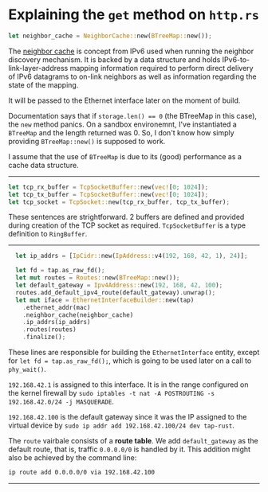 # Explaining the `get` method on `http.rs`

```rust
let neighbor_cache = NeighborCache::new(BTreeMap::new());
```

The [neighbor cache](https://learning.oreilly.com/library/view/tcp-ip-illustrated-volume/9780132808200/ch08.xhtml#:-:text=8.5.4.%20Neighbor%20Unreachability%20Detection%20(NUD)) is concept from IPv6 used when running the neighbor discovery mechanism. It is backed by a data structure and holds IPv6-to-link-layer-address mapping information required to perform direct delivery of IPv6 datagrams to on-link neighbors as well as information regarding the state of the mapping.

It will be passed to the Ethernet interface later on the moment of build.

Documentation says that if `storage.len() == 0` (the BTreeMap in this case), the `new` method panics. On a sandbox environemnt, I've instantiated a `BTreeMap` and the length returned was 0. So, I don't know how simply providing `BTreeMap::new()` is supposed to work.

I assume that the use of `BTreeMap` is due to its (good) performance as a cache data structure.

---

```rust
let tcp_rx_buffer = TcpSocketBuffer::new(vec![0; 1024]);
let tcp_tx_buffer = TcpSocketBuffer::new(vec![0; 1024]);
let tcp_socket = TcpSocket::new(tcp_rx_buffer, tcp_tx_buffer);
```

These sentences are strightforward. 2 buffers are defined and provided during creation of the TCP socket as required. `TcpSocketBuffer` is a type definition to `RingBuffer`.

---

```rust
  let ip_addrs = [IpCidr::new(IpAddress::v4(192, 168, 42, 1), 24)];

  let fd = tap.as_raw_fd();
  let mut routes = Routes::new(BTreeMap::new());
  let default_gateway = Ipv4Address::new(192, 168, 42, 100);
  routes.add_default_ipv4_route(default_gateway).unwrap();
  let mut iface = EthernetInterfaceBuilder::new(tap)
    .ethernet_addr(mac)
    .neighbor_cache(neighbor_cache)
    .ip_addrs(ip_addrs)
    .routes(routes)
    .finalize();
```

These lines are responsible for building the `EthernetInterface` entity, except for `let fd = tap.as_raw_fd();`, which is going to be used later on a call to `phy_wait()`. 

`192.168.42.1` is assigned to this interface. It is in the range configured on the kernel firewall by `sudo iptables -t nat -A POSTROUTING -s 192.168.42.0/24 -j MASQUERADE`.

`192.168.42.100` is the default gateway since it was the IP assigned to the virtual device by `sudo ip addr add 192.168.42.100/24 dev tap-rust`.

The `route` vairbale consists of a **route table**. We add `default_gateway` as the default route, that is, traffic `0.0.0.0/0` is handled by it. This addition might also be achieved by the command line:

```bash
ip route add 0.0.0.0/0 via 192.168.42.100
```
---

